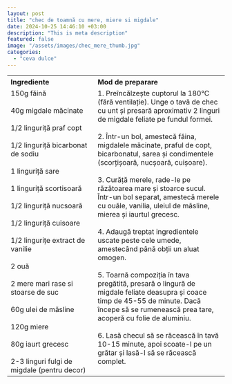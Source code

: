 ```yaml
---
layout: post
title: "chec de toamnă cu mere, miere si migdale"
date: 2024-10-25 14:46:10 +03:00
description: "This is meta description"
featured: false
image: "/assets/images/chec_mere_thumb.jpg"
categories:
  - "ceva dulce"
---
```


<table style="width: 100%; border-collapse: collapse;">
  <tr>
    <th style="text-align: left;width: 40%;vertical-align: top;">Ingrediente</th>
    <th style="text-align: left;width: 60%;vertical-align: top;">Mod de preparare</th>
  </tr>
  <tr>
    <td style="text-align: left;width: 40%;vertical-align: top;">
        150g făină<br><br>
        40g migdale măcinate<br><br>
        1/2 linguriță praf copt<br><br>
        1/2 linguriță bicarbonat de sodiu<br><br>
        1 linguriță sare<br><br>
        1 linguriță scortisoară<br><br>
        1/2 linguriță nucsoară<br><br>
        1/2 linguriță cuisoare<br><br>
        1/2 lingurițe extract de vanilie<br><br>
        2 ouă<br><br>
        2 mere mari rase si stoarse de suc<br><br>
        60g ulei de măsline<br><br>
        120g miere<br><br>
        80g iaurt grecesc<br><br>
        2-3 linguri fulgi de migdale (pentru decor)
    </td>
    <td style="text-align: left;width: 60%;vertical-align: top;">
        1. Preîncălzește cuptorul la 180°C (fără ventilație). Unge o tavă de chec cu unt și presară aproximativ 2 linguri de migdale feliate pe fundul formei.<br><br>
        2. Într-un bol, amestecă făina, migdalele măcinate, praful de copt, bicarbonatul, sarea și condimentele (scorțișoară, nucșoară, cuișoare).<br><br>
        3. Curăță merele, rade-le pe răzătoarea mare și stoarce sucul. Într-un bol separat, amestecă merele cu ouăle, vanilia, uleiul de măsline, mierea și iaurtul grecesc.<br><br>
        4. Adaugă treptat ingredientele uscate peste cele umede, amestecând până obții un aluat omogen.<br><br>
        5. Toarnă compoziția în tava pregătită, presară o lingură de migdale feliate deasupra și coace timp de 45-55 de minute. Dacă începe să se rumenească prea tare, acoperă cu folie de aluminiu.<br><br>
        6. Lasă checul să se răcească în tavă 10-15 minute, apoi scoate-l pe un grătar și lasă-l să se răcească complet.<br><br>
    </td>
  </tr>
</table>

